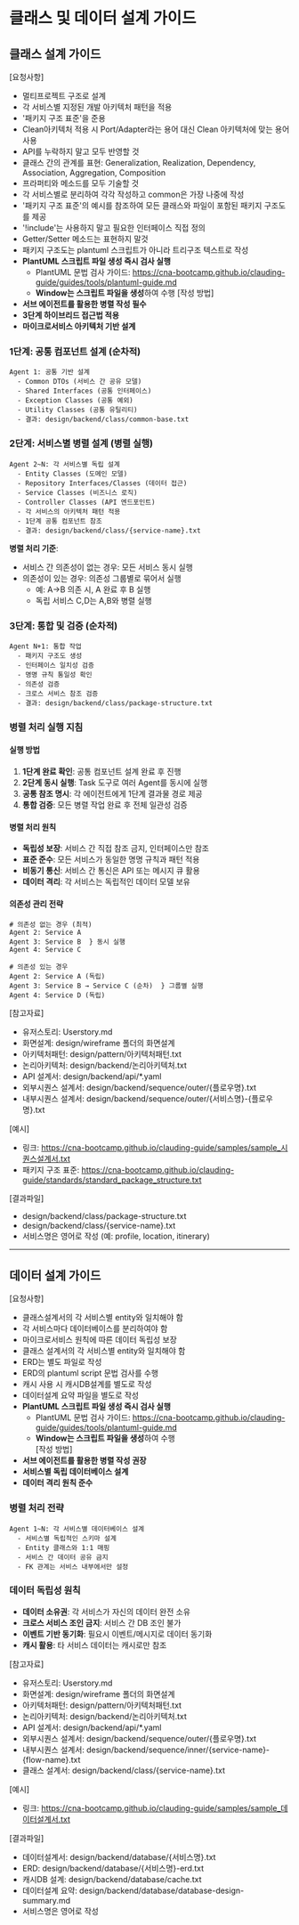 # 클래스 및 데이터 설계 가이드

## 클래스 설계 가이드 

[요청사항]
- 멀티프로젝트 구조로 설계 
- 각 서비스별 지정된 개발 아키텍처 패턴을 적용
- '패키지 구조 표준'을 준용
- Clean아키텍처 적용 시 Port/Adapter라는 용어 대신 Clean 아키텍처에 맞는 용어 사용
- API를 누락하지 말고 모두 반영할 것
- 클래스 간의 관계를 표현: Generalization, Realization, Dependency, Association, Aggregation, Composition
- 프라퍼티와 메소드를 모두 기술할 것
- 각 서비스별로 분리하여 각각 작성하고 common은 가장 나중에 작성 
- '패키지 구조 표준'의 예시를 참조하여 모든 클래스와 파일이 포함된 패키지 구조도를 제공
- '!include'는 사용하지 말고 필요한 인터페이스 직접 정의
- Getter/Setter 메소드는 표현하지 말것 
- 패키지 구조도는 plantuml 스크립트가 아니라 트리구조 텍스트로 작성  
- **PlantUML 스크립트 파일 생성 즉시 검사 실행**
  - PlantUML 문법 검사  가이드:  https://cna-bootcamp.github.io/clauding-guide/guides/tools/plantuml-guide.md
  - **Window는 스크립트 파일을 생성**하여 수행 
[작성 방법]
- **서브 에이전트를 활용한 병렬 작성 필수**
- **3단계 하이브리드 접근법 적용**
- **마이크로서비스 아키텍처 기반 설계**

### 1단계: 공통 컴포넌트 설계 (순차적)
```
Agent 1: 공통 기반 설계
  - Common DTOs (서비스 간 공유 모델)
  - Shared Interfaces (공통 인터페이스)
  - Exception Classes (공통 예외)
  - Utility Classes (공통 유틸리티)
  - 결과: design/backend/class/common-base.txt
```

### 2단계: 서비스별 병렬 설계 (병렬 실행)
```
Agent 2~N: 각 서비스별 독립 설계
  - Entity Classes (도메인 모델)
  - Repository Interfaces/Classes (데이터 접근)
  - Service Classes (비즈니스 로직)
  - Controller Classes (API 엔드포인트)
  - 각 서비스의 아키텍처 패턴 적용
  - 1단계 공통 컴포넌트 참조
  - 결과: design/backend/class/{service-name}.txt
```

**병렬 처리 기준**:
- 서비스 간 의존성이 없는 경우: 모든 서비스 동시 실행
- 의존성이 있는 경우: 의존성 그룹별로 묶어서 실행
  - 예: A→B 의존 시, A 완료 후 B 실행
  - 독립 서비스 C,D는 A,B와 병렬 실행

### 3단계: 통합 및 검증 (순차적)
```
Agent N+1: 통합 작업
  - 패키지 구조도 생성
  - 인터페이스 일치성 검증
  - 명명 규칙 통일성 확인
  - 의존성 검증
  - 크로스 서비스 참조 검증
  - 결과: design/backend/class/package-structure.txt
```

### 병렬 처리 실행 지침

#### 실행 방법
1. **1단계 완료 확인**: 공통 컴포넌트 설계 완료 후 진행
2. **2단계 동시 실행**: Task 도구로 여러 Agent를 동시에 실행
3. **공통 참조 명시**: 각 에이전트에게 1단계 결과물 경로 제공
4. **통합 검증**: 모든 병렬 작업 완료 후 전체 일관성 검증

#### 병렬 처리 원칙
- **독립성 보장**: 서비스 간 직접 참조 금지, 인터페이스만 참조
- **표준 준수**: 모든 서비스가 동일한 명명 규칙과 패턴 적용
- **비동기 통신**: 서비스 간 통신은 API 또는 메시지 큐 활용
- **데이터 격리**: 각 서비스는 독립적인 데이터 모델 보유

#### 의존성 관리 전략
```
# 의존성 없는 경우 (최적)
Agent 2: Service A
Agent 3: Service B  } 동시 실행
Agent 4: Service C

# 의존성 있는 경우
Agent 2: Service A (독립)
Agent 3: Service B → Service C (순차)  } 그룹별 실행
Agent 4: Service D (독립)
```

[참고자료]
- 유저스토리: Userstory.md
- 화면설계: design/wireframe 폴더의 화면설계 
- 아키텍처패턴: design/pattern/아키텍처패턴.txt
- 논리아키텍처: design/backend/논리아키텍처.txt
- API 설계서: design/backend/api/*.yaml
- 외부시퀀스 설계서: design/backend/sequence/outer/{플로우명}.txt
- 내부시퀀스 설계서: design/backend/sequence/outer/{서비스명}-{플로우명}.txt

[예시]
- 링크: https://cna-bootcamp.github.io/clauding-guide/samples/sample_시퀀스설계서.txt
- 패키지 구조 표준: https://cna-bootcamp.github.io/clauding-guide/standards/standard_package_structure.txt
  
[결과파일]
- design/backend/class/package-structure.txt
- design/backend/class/{service-name}.txt
- 서비스명은 영어로 작성 (예: profile, location, itinerary)
  
---

## 데이터 설계 가이드 

[요청사항]
- 클래스설계서의 각 서비스별 entity와 일치해야 함
- 각 서비스마다 데이터베이스를 분리하여야 함
- 마이크로서비스 원칙에 따른 데이터 독립성 보장
- 클래스 설계서의 각 서비스별 entity와 일치해야 함
- ERD는 별도 파일로 작성
- ERD의 plantuml script 문법 검사를 수행 
- 캐시 사용 시 캐시DB설계를 별도로 작성 
- 데이터설계 요약 파일을 별도로 작성 
- **PlantUML 스크립트 파일 생성 즉시 검사 실행**
  - PlantUML 문법 검사  가이드:  https://cna-bootcamp.github.io/clauding-guide/guides/tools/plantuml-guide.md
  - **Window는 스크립트 파일을 생성**하여 수행  
[작성 방법]
- **서브 에이전트를 활용한 병렬 작성 권장**
- **서비스별 독립 데이터베이스 설계**
- **데이터 격리 원칙 준수**

### 병렬 처리 전략
```
Agent 1~N: 각 서비스별 데이터베이스 설계
  - 서비스별 독립적인 스키마 설계
  - Entity 클래스와 1:1 매핑
  - 서비스 간 데이터 공유 금지
  - FK 관계는 서비스 내부에서만 설정
```

### 데이터 독립성 원칙
- **데이터 소유권**: 각 서비스가 자신의 데이터 완전 소유
- **크로스 서비스 조인 금지**: 서비스 간 DB 조인 불가
- **이벤트 기반 동기화**: 필요시 이벤트/메시지로 데이터 동기화
- **캐시 활용**: 타 서비스 데이터는 캐시로만 참조 

[참고자료]
- 유저스토리: Userstory.md
- 화면설계: design/wireframe 폴더의 화면설계 
- 아키텍처패턴: design/pattern/아키텍처패턴.txt
- 논리아키텍처: design/backend/논리아키텍처.txt
- API 설계서: design/backend/api/*.yaml
- 외부시퀀스 설계서: design/backend/sequence/outer/{플로우명}.txt
- 내부시퀀스 설계서: design/backend/sequence/inner/{service-name}-{flow-name}.txt
- 클래스 설계서: design/backend/class/{service-name}.txt

[예시]
- 링크: https://cna-bootcamp.github.io/clauding-guide/samples/sample_데이터설계서.txt

[결과파일]
- 데이터설계서: design/backend/database/{서비스명}.txt
- ERD: design/backend/database/{서비스명}-erd.txt
- 캐시DB 설계: design/backend/database/cache.txt
- 데이터설계 요약: design/backend/database/database-design-summary.md
- 서비스명은 영어로 작성 
